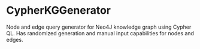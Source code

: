 # CypherKGGenerator
Node and edge query generator for Neo4J knowledge graph using Cypher QL. Has randomized generation and manual input capabilities for nodes and edges.
